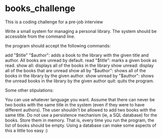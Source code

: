 # books_challenge
This is a coding challenge for a pre-job interview

Write a small system for managing a personal library. The system should be accessible from the command line.

the program should accept the following commands:

add "$title" "$author": adds a book to the library with the given title and author. All books are unread by default.
read "$title": marks a given book as read.
show all: displays all of the books in the library
show unread: display all of the books that are unread
show all by "$author": shows all of the books in the library by the given author.
show unread by "$author": shows the unread books in the library by the given author
quit: quits the program.

Some other stipulations:

You can use whatever language you want.
Assume that there can never be two books with the same title in the system (even if they were to have different authors). The user shouldn't be allowed to add two books with the same title.
Do not use a persistence mechanism (ie, a SQL database) for the books. Store them in memory. That is, every time you run the program, the list of books should be empty. Using a database can make some aspects of this a little too easy :)
